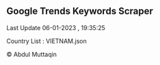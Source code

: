 

## Google Trends Keywords Scraper 
 
Last Update 06-01-2023 , 19:35:25

Country List :
VIETNAM.json



© Abdul Muttaqin 
